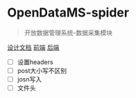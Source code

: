 # OpenDataMS-spider

>开放数据管理系统-数据采集模块

[设计文档](https://github.com/duiliuliu/OpenDataMS-docs)
[前端](https://github.com/duiliuliu/OpenDataMS-front)
[后端](https://github.com/duiliuliu/OpenDataMS-back)


- [ ] 设置headers
- [ ] post大小写不区别
- [ ] josn写入
- [ ] 文件头
